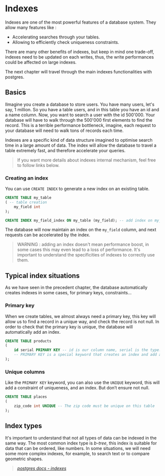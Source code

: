 # Indexes

Indexes are one of the most powerful features of a database system.
They allow many features like :

- Accelerating searches through your tables.
- Allowing to efficiently check uniqueness constraints.

There are many other benefits of indexes, but keep in mind one trade-off, indexes
need to be updated on each writes, thus, the write performances could be affected
on large indexes.

The next chapter will travel through the main indexes functionalities with postgres.

## Basics

IImagine you create a database to store users. You have many users, let's say,
1 million. So you have a table users, and in this table you have an id and a name column.
Now, you want to search a user with the id 500'000. Your database will have
to walk through the 500'000 first elements to find the record.
This is a terrible performance bottleneck, imagine, each request to your database
will need to walk tons of records each time.

Indexes are a specific kind of data structure imagined to optimise search time
in a large amount of data. The index will allow the database to travel a table
extremely fast, and therefore accelerate your queries.

> If you want more details about indexes internal mechanism, feel free to follow
> links below.

### Creating an index

You can use `CREATE INDEX` to generate a new index on an existing table.

````sql
CREATE TABLE my_table
( -- table creation
    my_field int
);

CREATE INDEX my_field_index ON my_table (my_field); -- add index on my_field
````

The database will now maintain an index on the `my_field` column, and next requests
can be accelerated by the index.

> WARNING : adding an index doesn't mean performance boost, in some cases this
> may even lead to a loss of performance. It's important to understand the
> specificities of indexes to correctly use them.

## Typical index situations

As we have seen in the precedent chapter, the database automatically creates indexes
in some cases, for primary keys, constraints...

### Primary key

When we create tables, we almost always need a primary key, this key will allow
us to find a record in a unique way, and check the record is not null.
In order to check that the primary key is unique, the database will
automatically add an index.

```sql
CREATE TABLE products
(
    id serial PRIMARY KEY -- id is our column name, serial is the type.
    -- PRIMARY KEY is a special keyword that creates an index and add a une constraint
);
```

### Unique columns

Like the `PRIMARY KEY` keyword, you can also use the `UNIQUE` keyword, this will
add a constraint of uniqueness, and an index. But don’t ensure not null.

````sql
CREATE TABLE places
(
    zip_code int UNIQUE -- The zip code must be unique on this table
);
````

## Index types

It's important to understand that not all types of data can be indexed in the same
way. The most common index type is *b-tree*, this index is suitable for data
that can be ordered, like numbers. In some situations, we will need some more complex
indexes, for example, to search text or to compare geometric shapes.

> *[postgres docs - indexes](https://www.postgresql.org/docs/current/indexes.html)*
